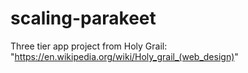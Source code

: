 # scaling-parakeet

Three tier app project from Holy Grail: "https://en.wikipedia.org/wiki/Holy_grail_(web_design)"
